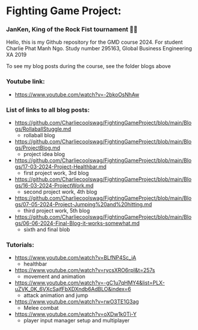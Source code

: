 # Fighting Game Project:  
### JanKen, King of the Rock Fist tournament 🤜🤛

Hello, this is my Github repository for the GMD course 2024. For student Charlie Phat Manh Ngo. Study number 295163, Global Business Engineering XA 2019

To see my blog posts during the course, see the folder blogs above

### Youtube link:
* https://www.youtube.com/watch?v=-2bkoOsNhAw

### List of links to all blog posts:

* https://github.com/Charliecoolswag/FightingGameProject/blob/main/Blogs/RollaballStuggle.md
  - rollaball blog
* https://github.com/Charliecoolswag/FightingGameProject/blob/main/Blogs/ProjectBlog.md
  - project idea blog
* https://github.com/Charliecoolswag/FightingGameProject/blob/main/Blogs/17-03-2024-Project-Healthbar.md
  - first project work, 3rd blog
* https://github.com/Charliecoolswag/FightingGameProject/blob/main/Blogs/16-03-2024-ProjectWork.md
  - second project work, 4th blog
* https://github.com/Charliecoolswag/FightingGameProject/blob/main/Blogs/07-05-2024-Project-Jumping%20and%20hitting.md
  - third project work, 5th blog
* https://github.com/Charliecoolswag/FightingGameProject/blob/main/Blogs/06-06-2024-Final-Blog-it-works-somewhat.md
  - sixth and final blob



### Tutorials: 
* https://www.youtube.com/watch?v=BLfNP4Sc_iA
  - healthbar
* https://www.youtube.com/watch?v=rycsXRO6rpI&t=257s
  - movement and animation
* https://www.youtube.com/watch?v=-gC1u7qHMY4&list=PLX-uZVK_0K_6VXcSajfFbXDXndb6AdBLO&index=6
  - attack animation and jump
* https://www.youtube.com/watch?v=rwO3TE1G3ag
  - Melee combat
* https://www.youtube.com/watch?v=oXDw1k0Ti-Y
  - player input manager setup and multiplayer
